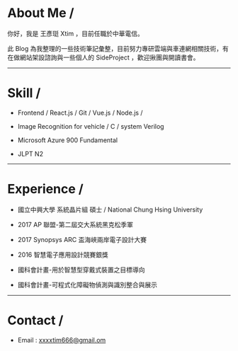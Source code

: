 # About Me /

你好，我是 王彥珽 Xtim ，目前任職於中華電信。

此 Blog 為我整理的一些技術筆記彙整，目前努力專研雲端與車連網相關技術，有在做網站架設諮詢與一些個人的 SideProject ，歡迎揪團與開讀書會。

---

# Skill /

* Frontend / React.js / Git / Vue.js / Node.js / 

* Image Recognition for vehicle / C / system Verilog

* Microsoft Azure  900 Fundamental 

* JLPT N2 
---

# Experience /

* 國立中興大學 系統晶片組 碩士 / National Chung Hsing University 

* 2017 AP 聯盟-第二屆交大系統黑克松季軍

* 2017 Synopsys ARC 盃海峽兩岸電子設計大賽

* 2016 智慧電子應用設計競賽銀獎

* 國科會計畫-用於智慧型穿戴式裝置之目標導向

* 國科會計畫-可程式化障礙物偵測與識別整合與展示


---
# Contact /

* Email : xxxxtim666@gmail.om